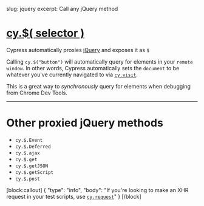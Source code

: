 slug: jquery
excerpt: Call any jQuery method

# [cy.$( **selector** )](#selector-usage)

Cypress automatically proxies [jQuery](https://jquery.com/) and exposes it as `$`

Calling `cy.$("button")` will automatically query for elements in your `remote window`. In other words, Cypress automatically sets the `document` to be whatever you've currently navigated to via [`cy.visit`](https://on.cypress.io/api/visit).

This is a great way to *synchronously* query for elements when debugging from Chrome Dev Tools.

***

# Other proxied jQuery methods

* `cy.$.Event`
* `cy.$.Deferred`
* `cy.$.ajax`
* `cy.$.get`
* `cy.$.getJSON`
* `cy.$.getScript`
* `cy.$.post`

[block:callout]
{
  "type": "info",
  "body": "If you're looking to make an XHR request in your test scripts, use [`cy.request`](https://on.cypress.io/api/request)"
}
[/block]